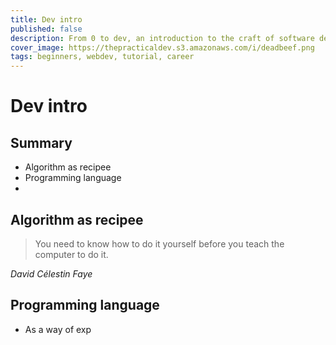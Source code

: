```yaml
---
title: Dev intro
published: false
description: From 0 to dev, an introduction to the craft of software development
cover_image: https://thepracticaldev.s3.amazonaws.com/i/deadbeef.png
tags: beginners, webdev, tutorial, career
---
```

# Dev intro

## Summary
- Algorithm as recipee
- Programming language
- 

## Algorithm as recipee
> You need to know how to do it yourself before you teach the computer to do it.

_David Célestin Faye_


## Programming language
- As a way of exp

